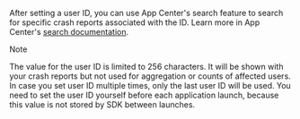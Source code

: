 After setting a user ID, you can use App Center's search feature to search for specific crash reports associated with the ID. Learn more in App Center's [search documentation](~/diagnostics/search.md). 

> [!NOTE]
> The value for the user ID is limited to 256 characters.
> It will be shown with your crash reports but not used for aggregation or counts of affected users.
> In case you set user ID multiple times, only the last user ID will be used.
> You need to set the user ID yourself before each application launch, because this value is not stored by SDK between launches.
